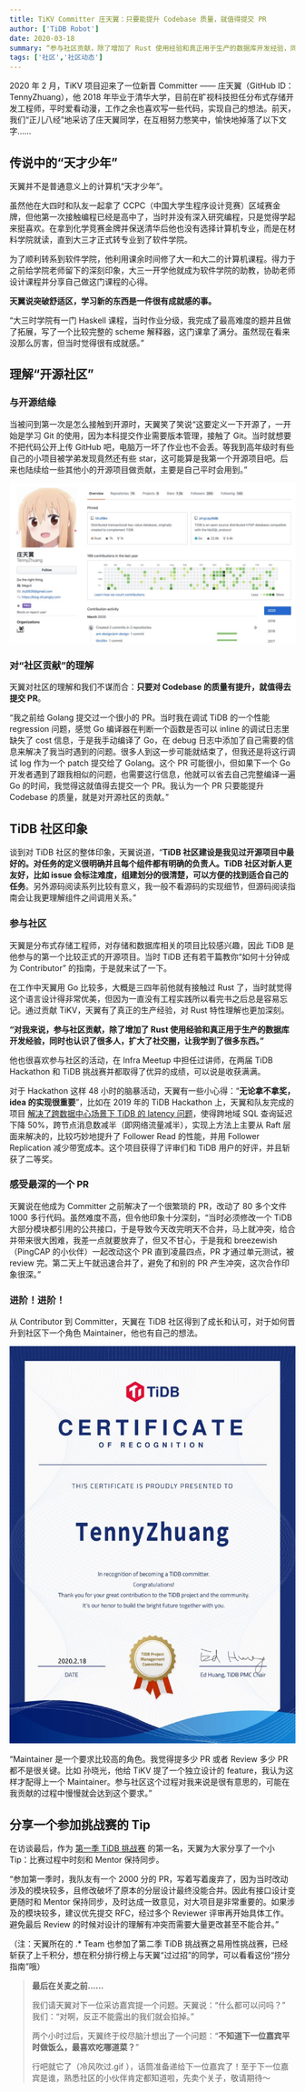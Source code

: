 ```yaml
---
title: TiKV Committer 庄天翼：只要能提升 Codebase 质量，就值得提交 PR
author: ['TiDB Robot']
date: 2020-03-18
summary: “参与社区贡献，除了增加了 Rust 使用经验和真正用于生产的数据库开发经验，同时也认识了很多人，扩大了社交圈，让我学到了很多东西。”
tags: ['社区','社区动态']
---
```

2020 年 2 月，TiKV 项目迎来了一位新晋 Committer —— 庄天翼（GitHub ID：TennyZhuang），他 2018 年毕业于清华大学，目前在旷视科技担任分布式存储开发工程师，平时爱看动漫，工作之余也喜欢写一些代码，实现自己的想法。前天，我们“正儿八经”地采访了庄天翼同学，在互相努力憋笑中，愉快地掉落了以下文字……

## 传说中的“天才少年”

天翼并不是普通意义上的计算机“天才少年”。

虽然他在大四时和队友一起拿了 CCPC（中国大学生程序设计竞赛）区域赛金牌，但他第一次接触编程已经是高中了，当时并没有深入研究编程，只是觉得学起来挺喜欢。在拿到化学竞赛金牌并保送清华后他也没有选择计算机专业，而是在材料学院就读，直到大三才正式转专业到了软件学院。

为了顺利转系到软件学院，他利用课余时间修了大一和大二的计算机课程。得力于之前给学院老师留下的深刻印象，大三一开学他就成为软件学院的助教，协助老师设计课程并分享自己做这门课程的心得。

**天翼说突破舒适区，学习新的东西是一件很有成就感的事。**

“大三时学院有一门 Haskell 课程，当时作业分级，我完成了最高难度的题并且做了拓展，写了一个比较完整的 scheme 解释器，这门课拿了满分。虽然现在看来没那么厉害，但当时觉得很有成就感。”

## 理解“开源社区”

### 与开源结缘

当被问到第一次是怎么接触到开源时，天翼笑了笑说“这要定义一下开源了，一开始是学习 Git 的使用，因为本科提交作业需要版本管理，接触了 Git。当时就想要不把代码公开上传 GitHub 吧，电脑万一坏了作业也不会丢。等我到高年级时有些自己的小项目被学弟发现竟然还有些 star，这可能算是我第一个开源项目吧。后来也陆续给一些其他小的开源项目做贡献，主要是自己平时会用到。”

![](media/tikv-committer-zhuangtiany/1-github-contributions.jpeg)

### 对“社区贡献”的理解

天翼对社区的理解和我们不谋而合：**只要对 Codebase 的质量有提升，就值得去提交 PR**。

“我之前给 Golang 提交过一个很小的 PR。当时我在调试 TiDB 的一个性能 regression 问题，感觉 Go 编译器在判断一个函数是否可以 inline 的调试日志里缺失了 cost 信息，于是我手动编译了 Go，在 debug 日志中添加了自己需要的信息来解决了我当时遇到的问题。很多人到这一步可能就结束了，但我还是将这行调试 log 作为一个 patch 提交给了 Golang。这个 PR 可能很小，但如果下一个 Go 开发者遇到了跟我相似的问题，也需要这行信息，他就可以省去自己完整编译一遍 Go 的时间，我觉得这就值得去提交一个 PR。我认为一个 PR 只要能提升 Codebase 的质量，就是对开源社区的贡献。”

## TiDB 社区印象

谈到对 TiDB 社区的整体印象，天翼说道，“**TiDB 社区建设是我见过开源项目中最好的。对任务的定义很明确并且每个组件都有明确的负责人。TiDB 社区对新人更友好，比如 issue 会标注难度，组建划分的很清楚，可以方便的找到适合自己的任务**。另外源码阅读系列比较有意义，我一般不看源码的实现细节，但源码阅读指南会让我更理解组件之间调用关系。”

### 参与社区

天翼是分布式存储工程师，对存储和数据库相关的项目比较感兴趣，因此 TiDB 是他参与的第一个比较正式的开源项目。当时 TiDB 还有若干篇教你“如何十分钟成为 Contributor” 的指南，于是就来试了一下。

在工作中天翼用  Go 比较多，大概是三四年前他就有接触过 Rust 了，当时就觉得这个语言设计得非常优美，但因为一直没有工程实践所以看完书之后总是容易忘记。通过贡献 TiKV，天翼有了真正的生产经验，对 Rust 特性理解也更加深刻。

**“对我来说，参与社区贡献，除了增加了 Rust 使用经验和真正用于生产的数据库开发经验，同时也认识了很多人，扩大了社交圈，让我学到了很多东西。”**

他也很喜欢参与社区的活动，在 Infra Meetup 中担任过讲师，在两届 TiDB Hackathon 和 TiDB 挑战赛并都取得了优异的成绩，可以说是收获满满。

对于 Hackathon 这样 48 小时的脑暴活动，天翼有一些小心得：“**无论拿不拿奖，idea 的实现很重要**”，比如在 2019 年的 TiDB Hackathon 上，天翼和队友完成的项目 [解决了跨数据中心场景下 TiDB 的 latency 问题](https://pingcap.com/blog-cn/geographic-data-distribution-traffic-and-latency-halved/)，使得跨地域 SQL 查询延迟下降 50%，跨节点消息数减半（即网络流量减半），实现上方法上主要从 Raft 层面来解决的，比较巧妙地提升了 Follower Read 的性能，并用 Follower Replication 减少带宽成本。这个项目获得了评审们和 TiDB 用户的好评，并且斩获了二等奖。

### 感受最深的一个 PR

天翼说在他成为 Committer 之前解决了一个很繁琐的 PR，改动了 80 多个文件 1000 多行代码。虽然难度不高，但令他印象十分深刻，“当时必须修改一个 TiDB 大部分模块都引用的公共接口，于是导致今天改完明天不合并，马上就冲突，给合并带来很大困难，我差一点就要放弃了，但又不甘心，于是我和 breezewish（PingCAP 的小伙伴）一起改动这个 PR 直到凌晨四点，PR 才通过单元测试，被 review 完。第二天上午就迅速合并了，避免了和别的 PR 产生冲突，这次合作印象很深。”

### 进阶！进阶！

从 Contributor 到 Committer，天翼在 TiDB 社区得到了成长和认可，对于如何晋升到社区下一个角色 Maintainer，他也有自己的想法。

![](media/tikv-committer-zhuangtiany/2-certificate-of-recognition.jpeg)

“Maintainer 是一个要求比较高的角色。我觉得提多少 PR 或者 Review 多少 PR 都不是很关键。比如 孙晓光，他给 TiKV 提了一个独立设计的 feature，我认为这样才配得上一个 Maintainer。参与社区这个过程对我来说是很有意思的，可能在我贡献的过程中慢慢就会达到这个要求。”

## 分享一个参加挑战赛的 Tip 

在访谈最后，作为 [第一季 TiDB 挑战赛](https://pingcap.com/blog-cn/pcp-report-202002/) 的第一名，天翼为大家分享了一个小 Tip：比赛过程中时刻和 Mentor 保持同步。

“参加第一季时，我队友有一个 2000 分的 PR，写着写着废弃了，因为当时改动涉及的模块较多，且修改破坏了原本的分层设计最终没能合并。因此有接口设计变更随时和 Mentor 保持同步，及时达成一致意见，对大项目是非常重要的。如果涉及的模块较多，建议优先提交 RFC，经过多个 Reviewer 评审再开始具体工作。避免最后 Review 的时候对设计的理解有冲突而需要大量更改甚至不能合并。”

（注：天翼所在的 .* Team 也参加了第二季 TiDB 挑战赛之易用性挑战赛，已经斩获了上千积分，想在积分排行榜上与天翼“过过招”的同学，可以看看这份“捞分指南”哦）

>**最后在关麦之前……**
>
>我们请天翼对下一位采访嘉宾提一个问题。天翼说：“什么都可以问吗？” 我们：“对啊，反正不能露出的我们就会掐掉。”
>
>两个小时过后，天翼终于绞尽脑汁想出了一个问题：“**不知道下一位嘉宾平时做饭么，最喜欢吃哪道菜？**”
>
>行吧就它了（冷风吹过.gif ），话筒准备递给下一位嘉宾了！至于下一位嘉宾是谁，熟悉社区的小伙伴肯定都知道啦，先卖个关子，敬请期待～